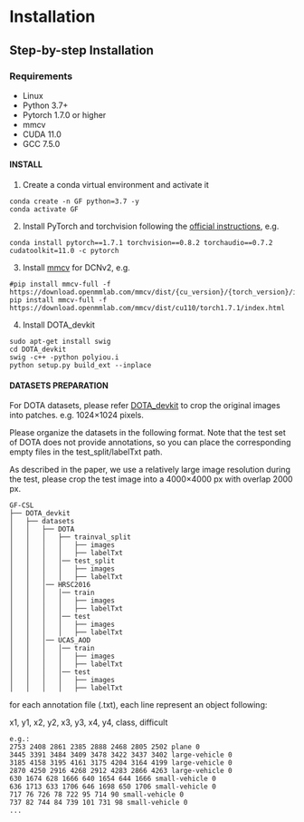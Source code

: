 # Installation
## Step-by-step Installation
### Requirements
* Linux
* Python 3.7+
* Pytorch 1.7.0 or higher
* mmcv
* CUDA 11.0
* GCC 7.5.0

####  INSTALL
1. Create a conda virtual environment and activate it

```
conda create -n GF python=3.7 -y
conda activate GF
```

2. Install PyTorch and torchvision following the [official instructions](https://pytorch.org/), e.g.

`conda install pytorch==1.7.1 torchvision==0.8.2 torchaudio==0.7.2 cudatoolkit=11.0 -c pytorch`

3. Install [mmcv](https://github.com/open-mmlab/mmcv) for DCNv2, e.g.

```
#pip install mmcv-full -f https://download.openmmlab.com/mmcv/dist/{cu_version}/{torch_version}/index.html
pip install mmcv-full -f https://download.openmmlab.com/mmcv/dist/cu110/torch1.7.1/index.html
```

4. Install DOTA_devkit

```
sudo apt-get install swig
cd DOTA_devkit
swig -c++ -python polyiou.i
python setup.py build_ext --inplace
```
#### DATASETS PREPARATION
For DOTA datasets, please refer [DOTA_devkit](https://github.com/CAPTAIN-WHU/DOTA_devkit) to crop the original images into patches. e.g. 1024×1024 pixels.

Please organize the datasets in the following format. Note that the test set of DOTA does not provide annotations, so you can place the corresponding empty files in the test_split/labelTxt path.

As described in the paper, we use a relatively large image resolution during the test, please crop the test image into a 4000×4000 px with overlap 2000 px.
 
```
GF-CSL
├── DOTA_devkit
│   ├── datasets
│   │   ├── DOTA
│   │   │   ├── trainval_split
│   │   │   │   ├── images
│   │   │   │   ├── labelTxt
│   │   │   │── test_split
│   │   │   │   ├── images
│   │   │   │   ├── labelTxt
│   │   │── HRSC2016
│   │   │   │── train
│   │   │   │   ├── images
│   │   │   │   ├── labelTxt
│   │   │   │── test
│   │   │   │   ├── images
│   │   │   │   ├── labelTxt
│   │   │── UCAS_AOD
│   │   │   │── train
│   │   │   │   ├── images
│   │   │   │   ├── labelTxt
│   │   │   │── test
│   │   │   │   ├── images
│   │   │   │   ├── labelTxt
```

for each annotation file (.txt), each line represent an object following:

x1, y1, x2, y2, x3, y3, x4, y4, class, difficult

```
e.g.:
2753 2408 2861 2385 2888 2468 2805 2502 plane 0
3445 3391 3484 3409 3478 3422 3437 3402 large-vehicle 0
3185 4158 3195 4161 3175 4204 3164 4199 large-vehicle 0
2870 4250 2916 4268 2912 4283 2866 4263 large-vehicle 0
630 1674 628 1666 640 1654 644 1666 small-vehicle 0
636 1713 633 1706 646 1698 650 1706 small-vehicle 0
717 76 726 78 722 95 714 90 small-vehicle 0
737 82 744 84 739 101 731 98 small-vehicle 0
...
```
